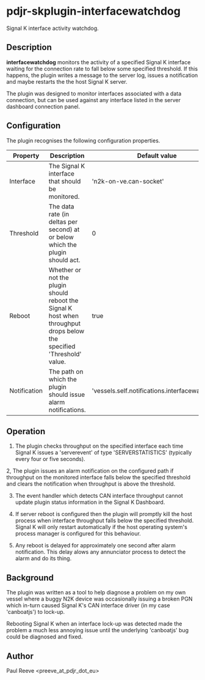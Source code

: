# pdjr-skplugin-interfacewatchdog

Signal K interface activity watchdog.

## Description

**interfacewatchdog** monitors the activity of a specified Signal K interface
waiting for the connection rate to fall below some specified threshold.
If this happens, the plugin writes a message to the server log, issues a
notification and maybe restarts the the host Signal K server.

The plugin was designed to monitor interfaces associated with a data
connection, but can be used against any interface listed in the
server dashboard connection panel.

## Configuration

The plugin recognises the following configuration properties.

Property     | Description | Default value
---------    | --- | ---
Interface    | The Signal K interface that should be monitored. | 'n2k-on-ve.can-socket'
Threshold    | The data rate (in deltas per second) at or below which the plugin should act. | 0
Reboot       | Whether or not the plugin should reboot the Signal K host when throughput drops below the specified 'Threshold' value. | true
Notification | The path on which the plugin should issue alarm notifications. | 'vessels.self.notifications.interfacewatchdog'

## Operation

1. The plugin checks throughput on the specified interface each time
   Signal K issues a 'serverevent' of type 'SERVERSTATISTICS'
   (typically every four or five seconds).

2, The plugin issues an alarm notification on the configured path if
   throughput on the monitored interface falls below the specified
   threshold and clears the notification when throughput is above the
   threshold.

3. The event handler which detects CAN interface throughput cannot
   update plugin status information in the Signal K Dashboard.

4. If server reboot is configured then the plugin will promptly kill
   the host process when interface throughput falls below the specified
   threshold. Signal K will only restart automatically if the host
   operating system's process manager is configured for this behaviour.

5. Any reboot is delayed for approximately one second after alarm
   notification. This delay alows any annunciator process to detect the
   alarm and do its thing.

## Background

The plugin was written as a tool to help diagnose a problem on my
own vessel where a buggy N2K device was occasionally issuing a
broken PGN which in-turn caused Signal K's CAN interface driver
(in my case 'canboatjs') to lock-up.

Rebooting Signal K when an interface lock-up was detected made the
problem a much less annoying issue until the underlying 'canboatjs'
bug could be diagnosed and fixed.

## Author

Paul Reeve <preeve_at_pdjr_dot_eu>
